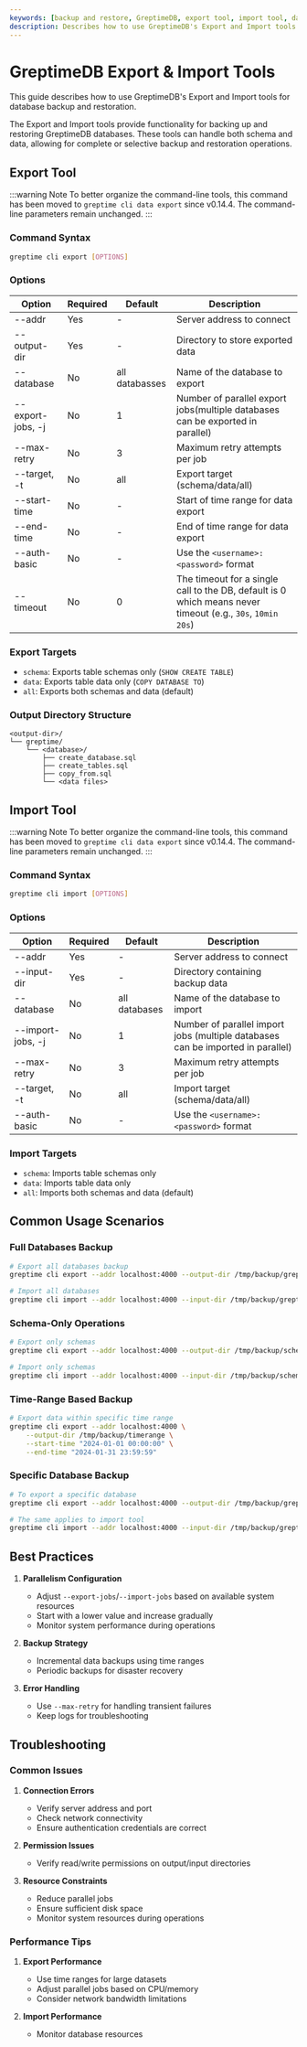 ```yaml
---
keywords: [backup and restore, GreptimeDB, export tool, import tool, database backup, database restoration, command syntax, best practices]
description: Describes how to use GreptimeDB's Export and Import tools for database backup and restoration, including command syntax, options, usage scenarios, best practices, troubleshooting, and performance tips.
---
```


# GreptimeDB Export & Import Tools

This guide describes how to use GreptimeDB's Export and Import tools for database backup and restoration.


The Export and Import tools provide functionality for backing up and restoring GreptimeDB databases. These tools can handle both schema and data, allowing for complete or selective backup and restoration operations.

## Export Tool

:::warning Note
To better organize the command-line tools, this command has been moved to `greptime cli data export` since v0.14.4. The command-line parameters remain unchanged.
:::

### Command Syntax
```bash
greptime cli export [OPTIONS]
```

### Options
| Option | Required | Default | Description |
|--------|----------|---------|-------------|
| --addr | Yes | - | Server address to connect |
| --output-dir | Yes | - | Directory to store exported data |
| --database | No | all databasses | Name of the database to export |
| --export-jobs, -j | No | 1 | Number of parallel export jobs(multiple databases can be exported in parallel) |
| --max-retry | No | 3 | Maximum retry attempts per job |
| --target, -t | No | all | Export target (schema/data/all) |
| --start-time | No | - | Start of time range for data export |
| --end-time | No | - | End of time range for data export |
| --auth-basic | No | - | Use the `<username>:<password>` format |
| --timeout | No | 0 | The timeout for a single call to the DB, default is 0 which means never timeout (e.g., `30s`, `10min 20s`) |

### Export Targets
- `schema`: Exports table schemas only (`SHOW CREATE TABLE`)
- `data`: Exports table data only (`COPY DATABASE TO`)
- `all`: Exports both schemas and data (default)

### Output Directory Structure
```
<output-dir>/
└── greptime/
    └── <database>/
        ├── create_database.sql
        ├── create_tables.sql
        ├── copy_from.sql
        └── <data files>
```

## Import Tool

:::warning Note
To better organize the command-line tools, this command has been moved to `greptime cli data export` since v0.14.4. The command-line parameters remain unchanged.
:::

### Command Syntax
```bash
greptime cli import [OPTIONS]
```

### Options
| Option | Required | Default | Description |
|--------|----------|---------|-------------|
| --addr | Yes | - | Server address to connect |
| --input-dir | Yes | - | Directory containing backup data |
| --database | No | all databases | Name of the database to import |
| --import-jobs, -j | No | 1 | Number of parallel import jobs (multiple databases can be imported in parallel) |
| --max-retry | No | 3 | Maximum retry attempts per job |
| --target, -t | No | all | Import target (schema/data/all) |
| --auth-basic | No | - | Use the `<username>:<password>` format |

### Import Targets
- `schema`: Imports table schemas only
- `data`: Imports table data only
- `all`: Imports both schemas and data (default)

## Common Usage Scenarios

### Full Databases Backup
```bash
# Export all databases backup
greptime cli export --addr localhost:4000 --output-dir /tmp/backup/greptimedb

# Import all databases
greptime cli import --addr localhost:4000 --input-dir /tmp/backup/greptimedb
```

### Schema-Only Operations
```bash
# Export only schemas
greptime cli export --addr localhost:4000 --output-dir /tmp/backup/schemas --target schema

# Import only schemas
greptime cli import --addr localhost:4000 --input-dir /tmp/backup/schemas --target schema
```

### Time-Range Based Backup
```bash
# Export data within specific time range
greptime cli export --addr localhost:4000 \
    --output-dir /tmp/backup/timerange \
    --start-time "2024-01-01 00:00:00" \
    --end-time "2024-01-31 23:59:59"
```

### Specific Database Backup
```bash
# To export a specific database
greptime cli export --addr localhost:4000 --output-dir /tmp/backup/greptimedb --database '{my_database_name}'

# The same applies to import tool
greptime cli import --addr localhost:4000 --input-dir /tmp/backup/greptimedb --database '{my_database_name}'
```

## Best Practices

1. **Parallelism Configuration**
   - Adjust `--export-jobs`/`--import-jobs` based on available system resources
   - Start with a lower value and increase gradually
   - Monitor system performance during operations

2. **Backup Strategy**
   - Incremental data backups using time ranges
   - Periodic backups for disaster recovery

3. **Error Handling**
   - Use `--max-retry` for handling transient failures
   - Keep logs for troubleshooting

## Troubleshooting

### Common Issues

1. **Connection Errors**
   - Verify server address and port
   - Check network connectivity
   - Ensure authentication credentials are correct

2. **Permission Issues**
   - Verify read/write permissions on output/input directories

3. **Resource Constraints**
   - Reduce parallel jobs
   - Ensure sufficient disk space
   - Monitor system resources during operations

### Performance Tips

1. **Export Performance**
   - Use time ranges for large datasets
   - Adjust parallel jobs based on CPU/memory
   - Consider network bandwidth limitations

2. **Import Performance**
   - Monitor database resources
